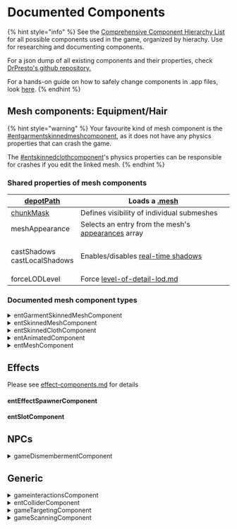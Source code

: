 # Documented Components

{% hint style="info" %}
See the [Comprehensive Component Hierarchy List](../comprehensive-components-list.md) for all possible components used in the game, organized by hierachy. Use for researching and documenting components.

For a json dump of all existing components and their properties, check [DrPresto's github repository.](https://github.com/DoctorPresto/Cyberpunk-File-Types/blob/main/lists/entComponent\_types.json)

For a hands-on guide on how to safely change components in .app files, look [here](../../../modding-guides/npcs/appearances-change-the-looks.md#safely-adding-components).
{% endhint %}

## Mesh components: Equipment/Hair

{% hint style="warning" %}
Your favourite kind of mesh component is the [#entgarmentskinnedmeshcomponent](./#entgarmentskinnedmeshcomponent "mention"), as it does not have any physics properties that can crash the game.&#x20;

The [#entskinnedclothcomponent](./#entskinnedclothcomponent "mention")'s physics properties can be responsible for crashes if you edit the linked mesh.
{% endhint %}

### Shared properties of mesh components



| [depotPath](./#depotpath)              | Loads a [.mesh](../../3d-objects-.mesh-files/)                                                                                                |
| -------------------------------------- | --------------------------------------------------------------------------------------------------------------------------------------------- |
| [chunkMask](./#chunkmask)              | Defines visibility of individual submeshes                                                                                                    |
| meshAppearance                         | Selects an entry from the mesh's [appearances](../../3d-objects-.mesh-files/#step-1-appearances) array                                        |
| <p>castShadows<br>castLocalShadows</p> | Enables/disables [real-time shadows](../../3d-objects-.mesh-files/meshes-shadows-and-shadow-meshes.md#generated-shadows-component-properties) |
| forceLODLevel                          | Force [level-of-detail-lod.md](../../3d-objects-.mesh-files/level-of-detail-lod.md "mention")                                                 |

### Documented mesh component types

<details>

<summary>entGarmentSkinnedMeshComponent</summary>

Can be used interchangeably with `entSkinnedMeshComponent`.

This is the good kind of mesh component, the one that will work without trouble, as opposed to [entSkinnedClothComponent](./#entskinnedclothcomponent).

</details>

<details>

<summary>entSkinnedMeshComponent</summary>

See [entGarmentSkinnedMeshComponent](../#entgarmentskinnedmeshcomponent)

</details>

<details>

<summary>entSkinnedClothComponent</summary>

Like [ent(Garment)SkinnedMeshComponent](./#entskinnedmeshcomponent), but with a `physicalMesh` and physics.&#x20;

Usually comes together with an [entAnimatedComponent](./#entanimatedcomponent) (they're usually named `collar` for clothes and `dangle` for hair and accessories).

The physics will cause crashes if you alter the mesh file (yes, even if it's just a refit). As an alternative, you can use a regular mesh component together with [#entanimatedcomponent](./#entanimatedcomponent "mention").

</details>

<details>

<summary>entAnimatedComponent</summary>

Adds physics to garments and hair meshes. This is the "safe" way of doing it, opposed to [#entskinnedclothcomponent](./#entskinnedclothcomponent "mention"), which can cause crashes.

</details>

<details>

<summary>entMeshComponent</summary>

Used for components on low levels of details such as [proxies](../../3d-objects-.mesh-files/level-of-detail-lod.md#proxy-meshes) and [shadow meshes](../../3d-objects-.mesh-files/meshes-shadows-and-shadow-meshes.md).

</details>

## Effects

Please see [effect-components.md](effect-components.md "mention") for details

#### entEffectSpawnerComponent

#### entSlotComponent

## NPCs

<details>

<summary>gameDismembermentComponent</summary>

Defines dismemberment rules for NPCs. (TBD: ???)

</details>

## Generic

<details>

<summary>gameinteractionsComponent</summary>

Adds interaction prompt to entity. (Shouldn't work without gameTargetingComponent, but this hasn't been double-checked.)

</details>

<details>

<summary>entColliderComponent</summary>

WIP

</details>

<details>

<summary>gameTargetingComponent</summary>

Allows targeting via CET.&#x20;

</details>

<details>

<summary>gameScanningComponent</summary>

WIP

</details>

